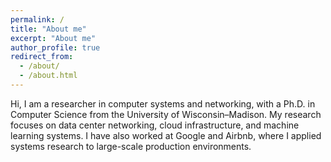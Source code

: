 ```yaml
---
permalink: /
title: "About me"
excerpt: "About me"
author_profile: true
redirect_from: 
  - /about/
  - /about.html
--- 
```


Hi, I am a researcher in computer systems and networking, with a Ph.D. in Computer Science from the University of Wisconsin–Madison. My research focuses on data center networking, cloud infrastructure, and machine learning systems. I have also worked at Google and Airbnb, where I applied systems research to large-scale production environments. 
